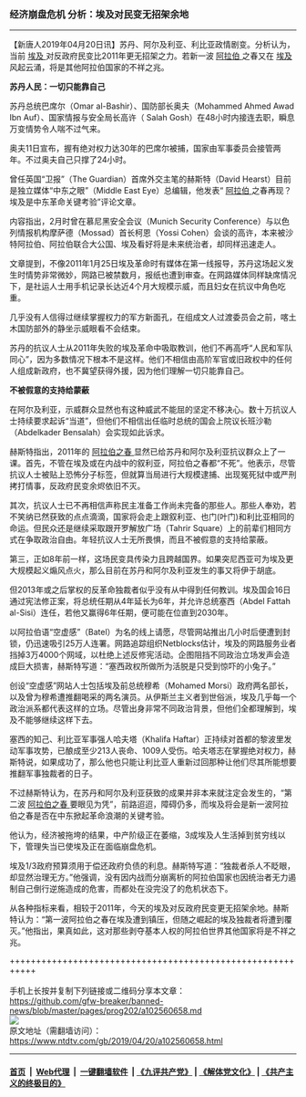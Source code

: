 ### 经济崩盘危机 分析：埃及对民变无招架余地
------------------------

<div class="post_content" itemprop="articleBody">
 <p>
  【新唐人2019年04月20日讯】苏丹、阿尔及利亚、利比亚政情剧变。分析认为，当前
  <a href="https://www.ntdtv.com/gb/埃及.htm">
   埃及
  </a>
  对反政府民变比2011年更无招架之力。若新一波
  <a href="https://www.ntdtv.com/gb/阿拉伯.htm">
   阿拉伯
  </a>
  之春又在
  <a href="https://www.ntdtv.com/gb/埃及.htm">
   埃及
  </a>
  风起云涌，将是其他阿拉伯国家的不祥之兆。
 </p>
 <p>
  <strong>
   苏丹人民：一切只能靠自己
  </strong>
 </p>
 <p>
  苏丹总统巴席尔（Omar al-Bashir）、国防部长奥夫（Mohammed Ahmed Awad Ibn Auf）、国家情报与安全局长高许（ Salah Gosh）在48小时内接连去职，瞬息万变情势令人喘不过气来。
 </p>
 <p>
  奥夫11日宣布，握有绝对权力达30年的巴席尔被捕，国家由军事委员会接管两年。不过奥夫自己只撑了24小时。
 </p>
 <p>
  曾任英国“卫报”（The Guardian）首席外交主笔的赫斯特（David Hearst）目前是独立媒体“中东之眼”（Middle East Eye）总编辑，他发表“
  <a href="https://www.ntdtv.com/gb/阿拉伯.htm">
   阿拉伯
  </a>
  之春再现？埃及是中东革命关键考验”评论文章。
 </p>
 <p>
  内容指出，2月时曾在慕尼黑安全会议（Munich Security Conference）与以色列情报机构摩萨德（Mossad）首长柯恩（Yossi Cohen）会谈的高许，本来被沙特阿拉伯、阿拉伯联合大公国、埃及看好将是未来统治者，却同样迅速走人。
 </p>
 <p>
  文章提到，不像2011年1月25日埃及革命时有媒体在第一线报导，苏丹这场起义发生时情势非常微妙，网路已被禁数月，报纸也遭到审查。在网路媒体同样缺席情况下，是社运人士用手机记录长达近4个月大规模示威，而且妇女在抗议中角色吃重。
 </p>
 <p>
  几乎没有人信得过继续掌握权力的军方新面孔，在组成文人过渡委员会之前，喀土木国防部外的静坐示威眼看不会结束。
 </p>
 <p>
  苏丹的抗议人士从2011年失败的埃及革命中吸取教训，他们不再高呼“人民和军队同心”，因为多数情况下根本不是这样。他们不相信由高阶军官或旧政权中的任何人组成新政府，也不冀望获得外援，因为他们理解一切只能靠自己。
 </p>
 <p>
  <strong>
   不被假意的支持给蒙蔽
  </strong>
 </p>
 <p>
  在阿尔及利亚，示威群众显然也有这种威武不能屈的坚定不移决心。数十万抗议人士持续要求起诉“当道”，但他们不相信出任临时总统的国会上院议长班沙勒（Abdelkader Bensalah）会实现如此诉求。
 </p>
 <p>
  赫斯特指出，2011年的
  <a href="https://www.ntdtv.com/gb/阿拉伯之春.htm">
   阿拉伯之春
  </a>
  显然已给苏丹和阿尔及利亚抗议群众上了一课。首先，不管在埃及或在内战中的叙利亚，阿拉伯之春都“不死”。他表示，尽管抗议人士被贴上恐怖分子标签，但就算当局进行大规模逮捕、出现冤死狱中或严刑拷打情事，反政府民变余烬依旧不灭。
 </p>
 <p>
  其次，抗议人士已不再相信声称民主准备工作尚未完备的那些人。那些人奉劝，若不笑纳已然获致的点点滴滴，国家将会走上跟叙利亚、也门(叶门)和利比亚相同的命运。但民众还是继续采取跟开罗解放广场（Tahrir Square）上的前辈们相同方式在争取政治自由。年轻抗议人士无所畏惧，而且不被假意的支持给蒙蔽。
 </p>
 <p>
  第三，正如8年前一样，这场民变具传染力且跨越国界。如果突尼西亚可为埃及更大规模起义煽风点火，那么目前在苏丹和阿尔及利亚发生的事又将伊于胡底。
 </p>
 <p>
  但2013年或之后掌权的反革命独裁者似乎没有从中得到任何教训。埃及国会16日通过宪法修正案，将总统任期从4年延长为6年，并允许总统塞西（Abdel Fattah al-Sisi）连任，若他又赢得6年任期，便可能在位直到2030年。
 </p>
 <p>
  以阿拉伯语“空虚感”（Batel）为名的线上请愿，尽管网站推出几小时后便遭到封锁，仍迅速吸引25万人连署。网路追踪组织Netblocks估计，埃及的网路服务业者挡掉3万4000个网域，以杜绝上述反修宪活动。企图阻挡不同政治立场发声会造成巨大损害，赫斯特写道：“塞西政权所做所为活脱是只受到惊吓的小兔子。”
 </p>
 <p>
  创设“空虚感”网站人士包括埃及前总统穆希（Mohamed Morsi）政府两名部长，以及曾为穆希遭推翻喝采的两名演员。从伊斯兰主义者到世俗派，埃及几乎每一个政治派系都代表这样的立场。尽管出身非常不同政治背景，但他们全都理解到，埃及不能够继续这样下去。
 </p>
 <p>
  塞西的知己、利比亚军事强人哈夫塔（Khalifa Haftar）正持续对首都的黎波里发动军事攻势，已酿成至少213人丧命、1009人受伤。哈夫塔志在掌握绝对权力，赫斯特说，如果成功了，那么他也只能让利比亚人重新过回那种让他们尽其所能想要推翻军事独裁者的日子。
 </p>
 <p>
  不过赫斯特认为，在苏丹和阿尔及利亚获致的成果并非本来就注定会发生的，“第二波
  <a href="https://www.ntdtv.com/gb/阿拉伯之春.htm">
   阿拉伯之春
  </a>
  要眼见为凭”，前路迢迢，障碍仍多，而埃及将会是新一波阿拉伯之春是否在中东掀起革命浪潮的关键考验。
 </p>
 <p>
  他认为，经济被拖垮的结果，中产阶级正在萎缩，3成埃及人生活掉到贫穷线以下，管理失当已使埃及正在面临崩盘危机。
 </p>
 <p>
  埃及1/3政府预算须用于偿还政府负债的利息。赫斯特写道：“独裁者杀人不眨眼，却显然治理无方。”他强调，没有因内战而分崩离析的阿拉伯国家也因统治者无力遏制自己倒行逆施造成的危害，而都处在没完没了的危机状态下。
 </p>
 <p>
  从各种指标来看，相较于2011年，今天的埃及对反政府民变更无招架余地。赫斯特认为：“第一波阿拉伯之春在埃及遭到镇压，但随之崛起的埃及独裁者将遭到覆灭。”他指出，果真如此，这对那些剥夺基本人权的阿拉伯世界其他国家将是不祥之兆。
 </p>
 <div class="single_ad">
 </div>
</div>

+++++++++++++++++++++++++++++++++++++++++++++++++++++++++++<br/><br/>
手机上长按并复制下列链接或二维码分享本文章：<br/>
https://github.com/gfw-breaker/banned-news/blob/master/pages/prog202/a102560658.md <br/>
<a href='https://github.com/gfw-breaker/banned-news/blob/master/pages/prog202/a102560658.md'><img src='https://github.com/gfw-breaker/banned-news/blob/master/pages/prog202/a102560658.md.png'/></a> <br/>
原文地址（需翻墙访问）：https://www.ntdtv.com/gb/2019/04/20/a102560658.html


------------------------
#### [首页](https://github.com/gfw-breaker/banned-news/blob/master/README.md) &nbsp;|&nbsp; [Web代理](https://github.com/labour-camp/helloworld) &nbsp;|&nbsp; [一键翻墙软件](https://github.com/gfw-breaker/nogfw/blob/master/README.md) &nbsp;| [《九评共产党》](https://github.com/gfw-breaker/9ping.md/blob/master/README.md#九评之一评共产党是什么) | [《解体党文化》](https://github.com/gfw-breaker/jtdwh.md/blob/master/README.md) | [《共产主义的终极目的》](https://github.com/gfw-breaker/gczydzjmd.md/blob/master/README.md)


